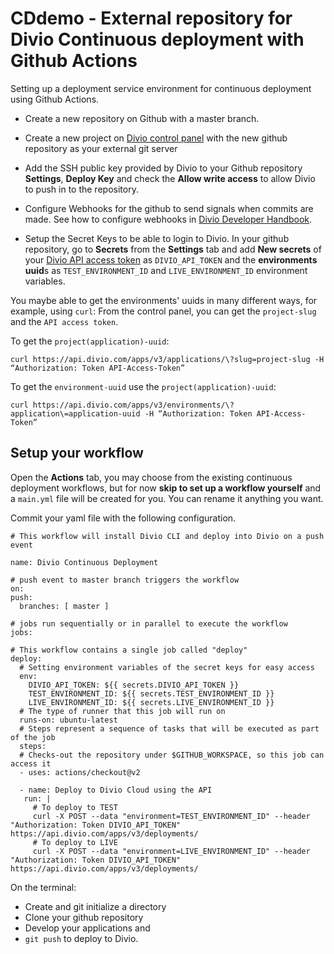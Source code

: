 # CDdemo - External repository for Divio Continuous deployment with Github Actions

Setting up a deployment service environment for continuous deployment using Github Actions.
 
* Create a new repository on Github with a master branch.

* Create a new project on [Divio control panel](https://control.divio.com/control/) with the new github repository as your external git server 

* Add the SSH public key provided by Divio to your Github repository **Settings**, **Deploy Key** and check the **Allow write access** to allow Divio to push in to the repository.

* Configure Webhooks for the github to send signals when commits are made. See how to configure webhooks in [Divio Developer Handbook](https://docs.divio.com/en/latest/how-to/resources-configure-git/#configure-a-webhook-for-the-git-repository).

* Setup the Secret Keys to be able to login to Divio. In your github repository, go to **Secrets** from the **Settings** tab and add **New secrets** of your [Divio API access token](https://control.divio.com/account/desktop-app/access-token/) as `DIVIO_API_TOKEN` and the **environments uuid**s as `TEST_ENVIRONMENT_ID` and `LIVE_ENVIRONMENT_ID` environment variables.

You maybe able to get the environments' uuids in many different ways, for example, using `curl`: From the control panel, you can get the `project-slug` and the `API access token`. 

To get the `project(application)-uuid`:

  `curl https://api.divio.com/apps/v3/applications/\?slug=project-slug -H “Authorization: Token API-Access-Token”` 

To get the `environment-uuid` use the `project(application)-uuid`:

  `curl https://api.divio.com/apps/v3/environments/\?application\=application-uuid -H “Authorization: Token API-Access-Token”` 


Setup your workflow
-------------------
Open the **Actions** tab, you may choose from the existing continuous deployment workflows, but for now **skip to set up a workflow yourself** and a `main.yml` file will be created for you. You can rename it anything you want. 

Commit your yaml file with the following configuration.

    # This workflow will install Divio CLI and deploy into Divio on a push event
    
    name: Divio Continuous Deployment
    
    # push event to master branch triggers the workflow
    on:
    push:
      branches: [ master ]
    
    # jobs run sequentially or in parallel to execute the workflow
    jobs:
    
    # This workflow contains a single job called "deploy"
    deploy:
      # Setting environment variables of the secret keys for easy access
      env:
        DIVIO_API_TOKEN: ${{ secrets.DIVIO_API_TOKEN }}
        TEST_ENVIRONMENT_ID: ${{ secrets.TEST_ENVIRONMENT_ID }}  
        LIVE_ENVIRONMENT_ID: ${{ secrets.LIVE_ENVIRONMENT_ID }}
      # The type of runner that this job will run on
      runs-on: ubuntu-latest
      # Steps represent a sequence of tasks that will be executed as part of the job
      steps:
      # Checks-out the repository under $GITHUB_WORKSPACE, so this job can access it
      - uses: actions/checkout@v2
          
      - name: Deploy to Divio Cloud using the API
       run: |
         # To deploy to TEST
         curl -X POST --data "environment=TEST_ENVIRONMENT_ID" --header "Authorization: Token DIVIO_API_TOKEN" https://api.divio.com/apps/v3/deployments/
         # To deploy to LIVE
         curl -X POST --data "environment=LIVE_ENVIRONMENT_ID" --header "Authorization: Token DIVIO_API_TOKEN" https://api.divio.com/apps/v3/deployments/


On the terminal: 
* Create and git initialize a directory 
* Clone your github repository
* Develop your applications and 
* `git push` to deploy to Divio.
